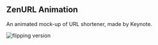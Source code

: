 ZenURL Animation
---
An animated mock-up of URL shortener, made by Keynote. 

![flipping version](http://duran.qiniudn.com/media/zenurl.gif)